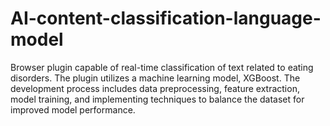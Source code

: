 # AI-content-classification-language-model
Browser plugin capable of real-time classification of text related to eating disorders. The plugin utilizes a machine learning model, XGBoost. The development process includes data
preprocessing, feature extraction, model training, and implementing techniques to balance the dataset for improved model performance.
